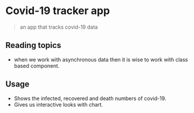 # Covid-19 tracker app
> an app that tracks covid-19 data 

## Reading topics 

- when we work with asynchronous data then it is wise to work with class based component.

## Usage 

- Shows the infected, recovered and death numbers of covid-19. 
- Gives us interactive looks with chart. 